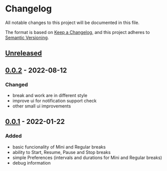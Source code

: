 # Changelog
All notable changes to this project will be documented in this file.

The format is based on [Keep a Changelog](https://keepachangelog.com/en/1.0.0/),
and this project adheres to [Semantic Versioning](https://semver.org/spec/v2.0.0.html).

## [Unreleased]
## [0.0.2] - 2022-08-12
### Changed
- break and work are in different style
- improve ui for notification support check
- other small ui improvements

## [0.0.1] - 2022-01-22
### Added
- basic funcionality of Mini and Regular breaks
- ability to Start, Resume, Pause and Stop breaks 
- simple Preferences (intervals and durations for Mini and Regular breaks)
- debug information

[Unreleased]: https://github.com/hovancik/stretchly-for-web/compare/v0.0.1...HEAD
[0.0.2]: https://github.com/hovancik/stretchly-for-web/compare/v0.0.1...v0.0.2
[0.0.1]: https://github.com/hovancik/stretchly-for-web/releases/tag/v0.0.1
